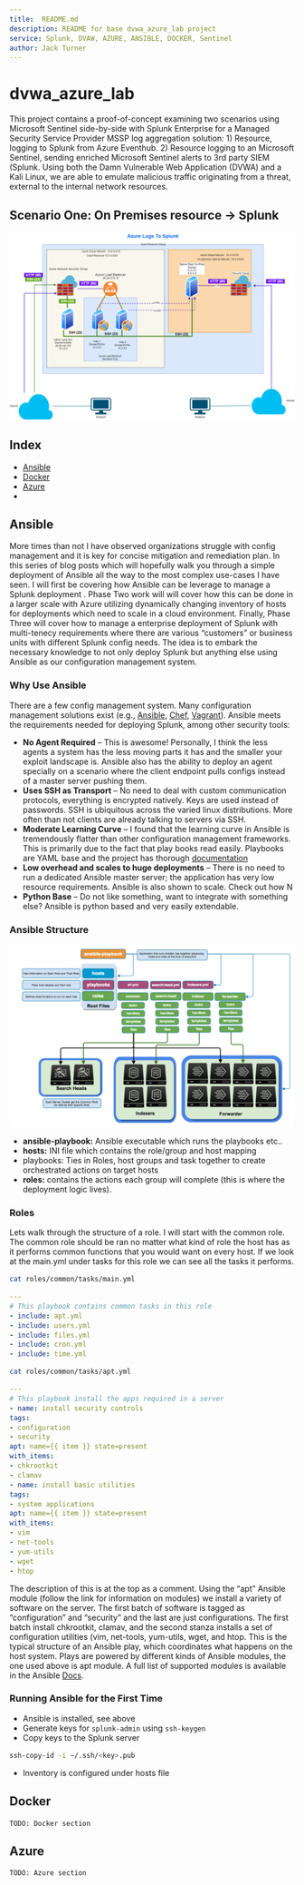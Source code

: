 ```yaml
---
title:  README.md
description: README for base dvwa_azure_lab project
service: Splunk, DVAW, AZURE, ANSIBLE, DOCKER, Sentinel
author: Jack Turner
---
```


# dvwa_azure_lab

This project contains a proof-of-concept examining two scenarios using Microsoft Sentinel side-by-side with Splunk Enterprise for a Managed Security Service Provider MSSP log aggregation solution: 1) Resource, logging to Splunk from Azure Eventhub. 2) Resource logging to an Microsoft Sentinel, sending enriched Microsoft Sentinel alerts to 3rd party SIEM (Splunk. Using both the Damn Vulnerable Web Application (DVWA) and a Kali Linux, we are able to emulate malicious traffic originating from a threat, external to the internal network resources.


## Scenario One: On Premises resource -> Splunk
![](Resources/Images/dvwa_azure_lab.drawio.png)



## Index
- [Ansible](#ansible)
- [Docker](#docker)
- [Azure](#azure)
- 
## Ansible

More times than not I have observed organizations struggle with config management and it is key for concise mitigation and remediation plan. In this series of blog posts which will hopefully walk you through a simple deployment of Ansible all the way to the most complex use-cases I have seen. I will first be covering how Ansible can be leverage to manage a Splunk deployment . Phase Two work will will cover how this can be done in a larger scale with Azure utilizing dynamically changing inventory of hosts for deployments which need to scale in a cloud environment. Finally, Phase Three will cover how to manage a enterprise deployment of Splunk with multi-tenecy requirements where there are various “customers” or business units with different Splunk config needs. The idea is to embark the necessary knowledge to not only deploy Splunk but anything else using Ansible as our configuration management system.

### Why Use Ansible
There are a few config management system. Many configuration management solutions exist (e.g., [Ansible](https://www.ansible.com), [Chef](https://www.chef.io/), [Vagrant](https://www.vagrantup.com/)). Ansible meets the requirements needed for deploying Splunk, among other security tools:

  - **No Agent Required** – This is awesome! Personally, I think the less agents a system has the less moving parts it has and the smaller your exploit landscape is. Ansible also has the ability to deploy an agent specially on a scenario where the client endpoint pulls configs instead of a master server pushing them.
  - **Uses SSH as Transport** – No need to deal with custom communication protocols, everything is encrypted natively. Keys are used instead of passwords. SSH is ubiquitous across the varied linux distributions. More often than not clients are already talking to servers via SSH.
  - **Moderate Learning Curve** – I found that the learning curve in Ansible is tremendously flatter than other configuration management frameworks. This is primarily due to the fact that play books read easily. Playbooks are YAML base and the project has thorough [documentation](https://docs.ansible.com/)
  - **Low overhead and scales to huge deployments** – There is no need to run a dedicated Ansible master server; the application has very low resource requirements. Ansible is also shown to scale. Check out how N
  - **Python Base** – Do not like something, want to integrate with something else? Ansible is python based and very easily extendable.

### Ansible Structure
![](Resources/Images/Ansible.png)


  - **ansible-playbook:** Ansible executable which runs the playbooks etc..
  - **hosts:** INI file which contains the role/group and host mapping
  - playbooks: Ties in Roles, host groups and task together to create orchestrated actions on target hosts
  - **roles:** contains the actions each group will complete (this is where the deployment logic lives).

### Roles
Lets walk through the structure of a role. I will start with the common role. The common role should be ran no matter what kind of role the host has as it performs common functions that you would want on every host. If we look at the main.yml under tasks for this role we can see all the tasks it performs.

```bash
cat roles/common/tasks/main.yml
```

```YAML
---
# This playbook contains common tasks in this role
- include: apt.yml
- include: users.yml
- include: files.yml
- include: cron.yml
- include: time.yml
```

```bash
cat roles/common/tasks/apt.yml
```

```YAML
---
# This playbook install the apps required in a server
- name: install security controls
tags:
- configuration
- security
apt: name={{ item }} state=present
with_items:
- chkrootkit
- clamav
- name: install basic utilities
tags:
- system applications
apt: name={{ item }} state=present
with_items:
- vim
- net-tools
- yum-utils
- wget
- htop
```

The description of this is at the top as a comment. Using the “apt” Ansible module (follow the link for information on modules) we install a variety of software on the server. The first batch of software is tagged as “configuration” and “security” and the last are just configurations. The first batch install chkrootkit, clamav, and the second stanza installs a set of configuration utilities (vim, net-tools, yum-utils, wget, and htop. This is the typical structure of an Ansible play, which coordinates what happens on the host system. Plays are powered by different kinds of Ansible modules, the one used above is apt module. A full list of supported modules is available in the Ansible [Docs](https://docs.ansible.com/).

### Running Ansible for the First Time
  - Ansible is installed, see above
  - Generate keys for `splunk-admin` using `ssh-keygen`
  - Copy keys to the Splunk server 
```bash 
ssh-copy-id -i ~/.ssh/<key>.pub 
```
  - Inventory is configured under hosts file

## Docker
```Note:
TODO: Docker section
```

## Azure
```Note:
TODO: Azure section
```